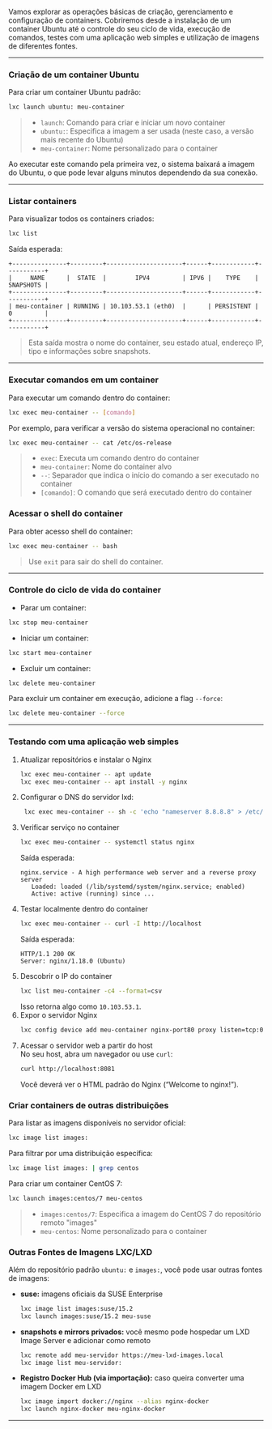 Vamos explorar as operações básicas de criação, gerenciamento e configuração de containers. Cobriremos desde a instalação de um container Ubuntu até o controle do seu ciclo de vida, execução de comandos, testes com uma aplicação web simples e utilização de imagens de diferentes fontes.

---

### **Criação de um container Ubuntu**

Para criar um container Ubuntu padrão:

```bash
lxc launch ubuntu: meu-container
```

> - `launch`: Comando para criar e iniciar um novo container
> - `ubuntu:`: Especifica a imagem a ser usada (neste caso, a versão mais recente do Ubuntu)
> - `meu-container`: Nome personalizado para o container

Ao executar este comando pela primeira vez, o sistema baixará a imagem do Ubuntu, o que pode levar alguns minutos dependendo da sua conexão.

---

### **Listar containers**

Para visualizar todos os containers criados:

```bash
lxc list
```

Saída esperada:

```
+---------------+---------+---------------------+------+------------+-----------+
|     NAME      |  STATE  |        IPV4         | IPV6 |    TYPE    | SNAPSHOTS |
+---------------+---------+---------------------+------+------------+-----------+
| meu-container | RUNNING | 10.103.53.1 (eth0)  |      | PERSISTENT | 0         |
+---------------+---------+---------------------+------+------------+-----------+
```

> Esta saída mostra o nome do container, seu estado atual, endereço IP, tipo e informações sobre snapshots.

---

### **Executar comandos em um container**

Para executar um comando dentro do container:

```bash
lxc exec meu-container -- [comando]
```

Por exemplo, para verificar a versão do sistema operacional no container:

```bash
lxc exec meu-container -- cat /etc/os-release
```

> - `exec`: Executa um comando dentro do container
> - `meu-container`: Nome do container alvo
> - `--`: Separador que indica o início do comando a ser executado no container
> - `[comando]`: O comando que será executado dentro do container

### **Acessar o shell do container**

Para obter acesso shell do container:

```bash
lxc exec meu-container -- bash
```

> Use `exit` para sair do shell do container.

---

### **Controle do ciclo de vida do container**

- Parar um container:

```bash
lxc stop meu-container
```

- Iniciar um container:

```bash
lxc start meu-container
```

- Excluir um container:

```bash
lxc delete meu-container
```

Para excluir um container em execução, adicione a flag `--force`:

```bash
lxc delete meu-container --force
```

---

### **Testando com uma aplicação web simples**

1. Atualizar repositórios e instalar o Nginx
   ```bash
   lxc exec meu-container -- apt update
   lxc exec meu-container -- apt install -y nginx
   ```
2. Configurar o DNS do servidor lxd:
   ```bash
    lxc exec meu-container -- sh -c 'echo "nameserver 8.8.8.8" > /etc/resolv.conf'
   ```
3. Verificar serviço no container
   ```bash
   lxc exec meu-container -- systemctl status nginx
   ```
   Saída esperada:
   ```
   nginx.service - A high performance web server and a reverse proxy server
      Loaded: loaded (/lib/systemd/system/nginx.service; enabled)
      Active: active (running) since ...
   ```
4. Testar localmente dentro do container
   ```bash
   lxc exec meu-container -- curl -I http://localhost
   ```
   Saída esperada:
   ```
   HTTP/1.1 200 OK
   Server: nginx/1.18.0 (Ubuntu)
   ```
5. Descobrir o IP do container
   ```bash
   lxc list meu-container -c4 --format=csv
   ```
   Isso retorna algo como `10.103.53.1`.
6. Expor o servidor Nginx
   ```bash
   lxc config device add meu-container nginx-port80 proxy listen=tcp:0.0.0.0:8081 connect=tcp:127.0.0.1:80
   ```
7. Acessar o servidor web a partir do host  
   No seu host, abra um navegador ou use `curl`:
   ```bash
   curl http://localhost:8081
   ```
   Você deverá ver o HTML padrão do Nginx (“Welcome to nginx!”).

### **Criar containers de outras distribuições**

Para listar as imagens disponíveis no servidor oficial:

```bash
lxc image list images:
```

Para filtrar por uma distribuição específica:

```bash
lxc image list images: | grep centos
```

Para criar um container CentOS 7:

```bash
lxc launch images:centos/7 meu-centos
```

> - `images:centos/7`: Especifica a imagem do CentOS 7 do repositório remoto "images"
> - `meu-centos`: Nome personalizado para o container

### **Outras Fontes de Imagens LXC/LXD**

Além do repositório padrão `ubuntu:` e `images:`, você pode usar outras fontes de imagens:

- **suse:** imagens oficiais da SUSE Enterprise

  ```bash
  lxc image list images:suse/15.2
  lxc launch images:suse/15.2 meu-suse
  ```

- **snapshots e mirrors privados:** você mesmo pode hospedar um LXD Image Server e adicionar como remoto

  ```bash
  lxc remote add meu-servidor https://meu-lxd-images.local
  lxc image list meu-servidor:
  ```

- **Registro Docker Hub (via importação):** caso queira converter uma imagem Docker em LXD
  ```bash
  lxc image import docker://nginx --alias nginx-docker
  lxc launch nginx-docker meu-nginx-docker
  ```

---
